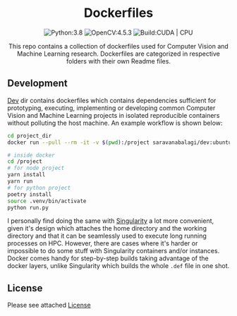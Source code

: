 <h1 align="center"> Dockerfiles </h1>

<div align="center">

<a> <img src="https://img.shields.io/badge/Python-3.8-blue" alt="Python:3.8" /> </a>
<a> <img src="https://img.shields.io/badge/OpenCV-4.5.3-yellowgreen" alt="OpenCV:4.5.3" /> </a>
<a> <img src="https://img.shields.io/badge/Node-14.x-blueviolet" alt="Build:CUDA | CPU" /> </a>

This repo contains a collection of dockerfiles used for Computer Vision and Machine Learning research. Dockerfiles are categorized in respective folders with their own Readme files.

</div>

## Development

[Dev](dev) dir contains dockerfiles which contains dependencies sufficient for prototyping, executing, implementing or developing common Computer Vision and Machine Learning projects in isolated reproducible containers without polluting the host machine. An example workflow is shown below:

```sh
cd project_dir
docker run --pull --rm -it -v $(pwd):/project saravanabalagi/dev:ubuntu20.04-py38-node14

# inside docker
cd /project
# for node project
yarn install
yarn run
# for python project
poetry install
source .venv/bin/activate
python run.py
```

I personally find doing the same with [Singularity](https://sylabs.io/singularity/) a lot more convenient, given it's design which attaches the home directory and the working directory and that it can be seamlessly used to execute long running processes on HPC. However, there are cases where it's harder or impossible to do some stuff with Singularity containers and/or instances. Docker comes handy for step-by-step builds taking advantage of the docker layers, unlike Singularity which builds the whole `.def` file in one shot.

## License

Please see attached [License](LICENSE)
